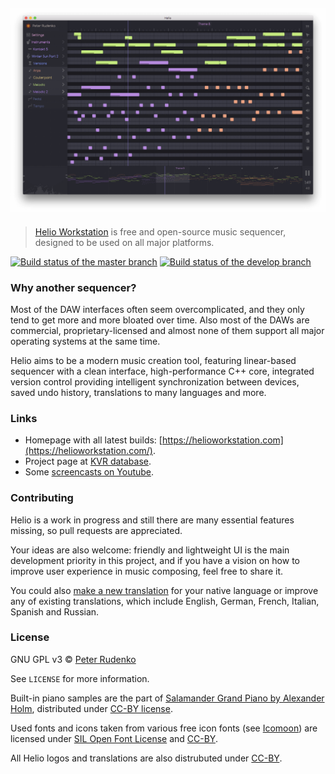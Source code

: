 ## ![Vive la culture libre](Resources/Screenshot.png)
> [Helio Workstation](https://helioworkstation.com) is free and open-source music sequencer, designed to be used on all major platforms.

[![Build status of the master branch](https://img.shields.io/travis/peterrudenko/helio-workstation/master.svg?label=master)](https://travis-ci.org/peterrudenko/helio-workstation) [![Build status of the develop branch](https://img.shields.io/travis/peterrudenko/helio-workstation/develop.svg?label=develop)](https://travis-ci.org/peterrudenko/helio-workstation)

### Why another sequencer?

Most of the DAW interfaces often seem overcomplicated, and they only tend to get more and more bloated over time. Also most of the DAWs are commercial, proprietary-licensed and almost none of them support all major operating systems at the same time.

Helio aims to be a modern music creation tool, featuring linear-based sequencer with a clean interface, high-performance C++ core, integrated version control providing intelligent synchronization between devices, saved undo history, translations to many languages and more.

### Links

 * Homepage with all latest builds: [https://helioworkstation.com](https://helioworkstation.com/).
 * Project page at [KVR database](http://www.kvraudio.com/product/helio-workstation-by-peter-rudenko).
 * Some [screencasts on Youtube](https://www.youtube.com/channel/UCO3K8iCd1k2FTqSocoE-WXw/).

### Contributing

Helio is a work in progress and still there are many essential features missing, so pull requests are appreciated.

Your ideas are also welcome: friendly and lightweight UI is the main development priority in this project, and if you have a vision on how to improve user experience in music composing, feel free to share it.

You could also [make a new translation](http://helioworkstation.com/translations/) for your native language or improve any of existing translations, which include English, German, French, Italian, Spanish and Russian.

### License

GNU GPL v3 © [Peter Rudenko](https://www.facebook.com/rudenko.peter)

See ``LICENSE`` for more information.

Built-in piano samples are the part of [Salamander Grand Piano by Alexander Holm](https://archive.org/details/SalamanderGrandPianoV3), distributed under [CC-BY license](https://creativecommons.org/licenses/by/3.0/).

Used fonts and icons taken from various free icon fonts (see [Icomoon](https://icomoon.io)) are licensed under [SIL Open Font License](http://scripts.sil.org/cms/scripts/page.php?id=OFL) and [CC-BY](https://creativecommons.org/licenses/by/3.0/).

All Helio logos and translations are also distrubuted under [CC-BY](https://creativecommons.org/licenses/by/3.0/).
